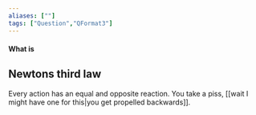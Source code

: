 ```yaml
---
aliases: [""]
tags: ["Question","QFormat3"]
---
```


#### What is
## Newtons third law
Every action has an equal and opposite reaction. You take a piss, [[wait I might have one for this|you get propelled backwards]].